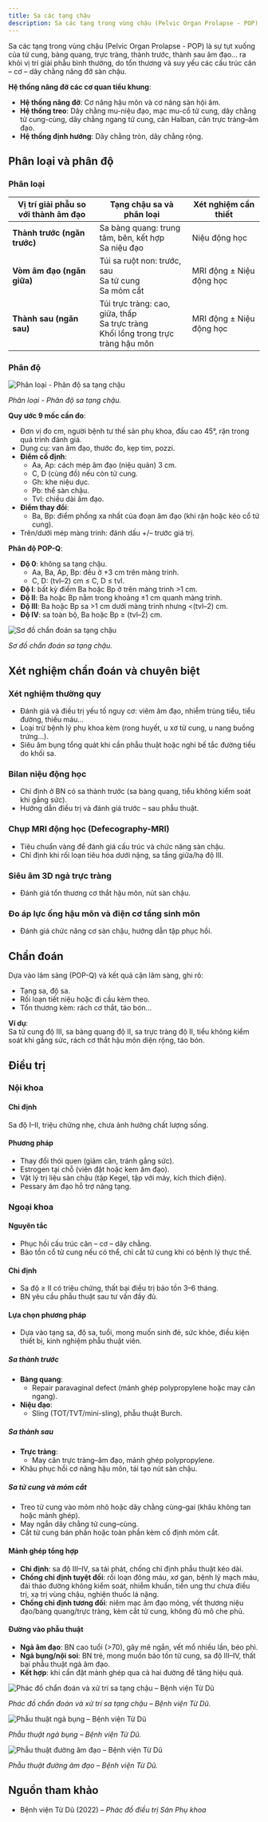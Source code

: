 ```yaml
---
title: Sa các tạng chậu
description: Sa các tạng trong vùng chậu (Pelvic Organ Prolapse - POP) là tình trạng tụt xuống của tử cung, bàng quang, trực tràng hoặc thành âm đạo ra khỏi vị trí giải phẫu bình thường do tổn thương và suy yếu hệ cân – cơ – dây chằng nâng đỡ sàn chậu.
---
```


Sa các tạng trong vùng chậu (Pelvic Organ Prolapse - POP) là sự tụt xuống của tử cung, bàng quang, trực tràng, thành trước, thành sau âm đạo… ra khỏi vị trí giải phẫu bình thường, do tổn thương và suy yếu các cấu trúc cân – cơ – dây chằng nâng đỡ sàn chậu.

**Hệ thống nâng đỡ các cơ quan tiểu khung**:

- **Hệ thống nâng đỡ**: Cơ nâng hậu môn và cơ nâng sàn hội âm.
- **Hệ thống treo**: Dây chằng mu-niệu đạo, mạc mu-cổ tử cung, dây chằng tử cung-cùng, dây chằng ngang tử cung, cân Halban, cân trực tràng–âm đạo.
- **Hệ thống định hướng**: Dây chằng tròn, dây chằng rộng.

## Phân loại và phân độ

### Phân loại

| Vị trí giải phẫu so với thành âm đạo | Tạng chậu sa và phân loại                                                              | Xét nghiệm cần thiết     |
| ------------------------------------ | -------------------------------------------------------------------------------------- | ------------------------ |
| **Thành trước (ngăn trước)**         | Sa bàng quang: trung tâm, bên, kết hợp<br>Sa niệu đạo                                  | Niệu động học            |
| **Vòm âm đạo (ngăn giữa)**           | Túi sa ruột non: trước, sau<br>Sa tử cung<br>Sa mỏm cắt                                | MRI động ± Niệu động học |
| **Thành sau (ngăn sau)**             | Túi trực tràng: cao, giữa, thấp<br>Sa trực tràng<br>Khối lồng trong trực tràng hậu môn | MRI động ± Niệu động học |

### Phân độ

![Phân loại - Phân độ sa tạng chậu](../../../assets/phu-khoa/sa-tang-chau/phan-loai-phan-do-sa-tang-chau.jpg)

_Phân loại - Phân độ sa tạng chậu._

**Quy ước 9 mốc cần đo**:

- Đơn vị đo cm, người bệnh tư thế sản phụ khoa, đầu cao 45°, rặn trong quá trình đánh giá.
- Dụng cụ: van âm đạo, thước đo, kẹp tim, pozzi.
- **Điểm cố định**:
  - Aa, Ap: cách mép âm đạo (niệu quản) 3 cm.
  - C, D (cùng đồ) nếu còn tử cung.
  - Gh: khe niệu dục.
  - Pb: thể sàn chậu.
  - Tvl: chiều dài âm đạo.
- **Điểm thay đổi**:
  - Ba, Bp: điểm phồng xa nhất của đoạn âm đạo (khi rặn hoặc kéo cổ tử cung).
- Trên/dưới mép màng trinh: đánh dấu +/– trước giá trị.

**Phân độ POP-Q**:

- **Độ 0**: không sa tạng chậu.
  - Aa, Ba, Ap, Bp: đều ở +3 cm trên màng trinh.
  - C, D: (tvl–2) cm ≤ C, D ≤ tvl.
- **Độ I**: bất kỳ điểm Ba hoặc Bp ở trên màng trinh >1 cm.
- **Độ II**: Ba hoặc Bp nằm trong khoảng ±1 cm quanh màng trinh.
- **Độ III**: Ba hoặc Bp sa >1 cm dưới màng trinh nhưng <(tvl–2) cm.
- **Độ IV**: sa toàn bộ, Ba hoặc Bp ≥ (tvl–2) cm.

![Sơ đồ chẩn đoán sa tạng chậu](../../../assets/phu-khoa/sa-tang-chau/so-do-chan-doan-sa-tang-chau.jpg)

_Sơ đồ chẩn đoán sa tạng chậu._

## Xét nghiệm chẩn đoán và chuyên biệt

### Xét nghiệm thường quy

- Đánh giá và điều trị yếu tố nguy cơ: viêm âm đạo, nhiễm trùng tiểu, tiểu đường, thiếu máu…
- Loại trừ bệnh lý phụ khoa kèm (rong huyết, u xơ tử cung, u nang buồng trứng…).
- Siêu âm bụng tổng quát khi cần phẫu thuật hoặc nghi bế tắc đường tiểu do khối sa.

### Bilan niệu động học

- Chỉ định ở BN có sa thành trước (sa bàng quang, tiểu không kiểm soát khi gắng sức).
- Hướng dẫn điều trị và đánh giá trước – sau phẫu thuật.

### Chụp MRI động học (Defecography-MRI)

- Tiêu chuẩn vàng để đánh giá cấu trúc và chức năng sàn chậu.
- Chỉ định khi rối loạn tiêu hóa dưới nặng, sa tầng giữa/hạ độ III.

### Siêu âm 3D ngả trực tràng

- Đánh giá tổn thương cơ thắt hậu môn, nút sàn chậu.

### Đo áp lực ống hậu môn và điện cơ tầng sinh môn

- Đánh giá chức năng cơ sàn chậu, hướng dẫn tập phục hồi.

## Chẩn đoán

Dựa vào lâm sàng (POP-Q) và kết quả cận lâm sàng, ghi rõ:

- Tạng sa, độ sa.
- Rối loạn tiết niệu hoặc đi cầu kèm theo.
- Tổn thương kèm: rách cơ thắt, táo bón…

**Ví dụ**:  
Sa tử cung độ III, sa bàng quang độ II, sa trực tràng độ II, tiểu không kiểm soát khi gắng sức, rách cơ thắt hậu môn diện rộng, táo bón.

## Điều trị

### Nội khoa

#### Chỉ định

Sa độ I–II, triệu chứng nhẹ, chưa ảnh hưởng chất lượng sống.

#### Phương pháp

- Thay đổi thói quen (giảm cân, tránh gắng sức).
- Estrogen tại chỗ (viên đặt hoặc kem âm đạo).
- Vật lý trị liệu sàn chậu (tập Kegel, tập với máy, kích thích điện).
- Pessary âm đạo hỗ trợ nâng tạng.

### Ngoại khoa

#### Nguyên tắc

- Phục hồi cấu trúc cân – cơ – dây chằng.
- Bảo tồn cổ tử cung nếu có thể, chỉ cắt tử cung khi có bệnh lý thực thể.

#### Chỉ định

- Sa độ ≥ II có triệu chứng, thất bại điều trị bảo tồn 3–6 tháng.
- BN yêu cầu phẫu thuật sau tư vấn đầy đủ.

#### Lựa chọn phương pháp

- Dựa vào tạng sa, độ sa, tuổi, mong muốn sinh đẻ, sức khỏe, điều kiện thiết bị, kinh nghiệm phẫu thuật viên.

##### Sa thành trước

- **Bàng quang**:
  - Repair paravaginal defect (mảnh ghép polypropylene hoặc may cân ngang).
- **Niệu đạo**:
  - Sling (TOT/TVT/mini-sling), phẫu thuật Burch.

##### Sa thành sau

- **Trực tràng**:
  - May cân trực tràng–âm đạo, mảnh ghép polypropylene.
- Khâu phục hồi cơ nâng hậu môn, tái tạo nút sàn chậu.

##### Sa tử cung và mỏm cắt

- Treo tử cung vào mỏm nhô hoặc dây chằng cùng–gai (khâu không tan hoặc mảnh ghép).
- May ngắn dây chằng tử cung–cùng.
- Cắt tử cung bán phần hoặc toàn phần kèm cố định mỏm cắt.

#### Mảnh ghép tổng hợp

- **Chỉ định**: sa độ III–IV, sa tái phát, chống chỉ định phẫu thuật kéo dài.
- **Chống chỉ định tuyệt đối**: rối loạn đông máu, xơ gan, bệnh lý mạch máu, đái tháo đường không kiểm soát, nhiễm khuẩn, tiền ung thư chưa điều trị, xạ trị vùng chậu, nghiện thuốc lá nặng.
- **Chống chỉ định tương đối**: niêm mạc âm đạo mỏng, vết thương niệu đạo/bàng quang/trực tràng, kèm cắt tử cung, không đủ mô che phủ.

#### Đường vào phẫu thuật

- **Ngả âm đạo**: BN cao tuổi (>70), gây mê ngắn, vết mổ nhiều lần, béo phì.
- **Ngả bụng/nội soi**: BN trẻ, mong muốn bảo tồn tử cung, sa độ III–IV, thất bại phẫu thuật ngả âm đạo.
- **Kết hợp**: khi cần đặt mảnh ghép qua cả hai đường để tăng hiệu quả.

![Phác đồ chẩn đoán và xử trí sa tạng chậu – Bệnh viện Từ Dũ](../../../assets/phu-khoa/sa-tang-chau/phac-do-chan-doan-va-xu-tri-sa-tang-chau.jpeg)

_Phác đồ chẩn đoán và xử trí sa tạng chậu – Bệnh viện Từ Dũ._

![Phẫu thuật ngả bụng – Bệnh viện Từ Dũ](../../../assets/phu-khoa/sa-tang-chau/phau-thuat-nga-bung.jpeg)

_Phẫu thuật ngả bụng – Bệnh viện Từ Dũ._

![Phẫu thuật đường âm đạo – Bệnh viện Từ Dũ](../../../assets/phu-khoa/sa-tang-chau/phau-thuat-nga-am-dao.png)

_Phẫu thuật đường âm đạo – Bệnh viện Từ Dũ._

## Nguồn tham khảo

- Bệnh viện Từ Dũ (2022) – _Phác đồ điều trị Sản Phụ khoa_
